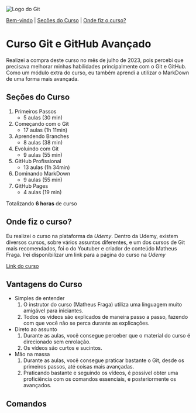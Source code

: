 ![Logo do Git](https://sujeitoprogramador.com/wp-content/uploads/2021/04/gitimage.png)  

[Bem-vindo](#Curso-Git-e-GitHub-Avançado) | [Seções do Curso](seções-do-curso) | [Onde fiz o curso?](onde-fiz-o-curso)

# Curso Git e GitHub Avançado
Realizei a compra deste curso no mês de julho de 2023, pois percebi que precisava melhorar minhas habilidades principalmente com o Git e GitHub. Como um módulo extra do curso, eu também aprendi a utilizar o MarkDown de uma forma mais avançada. 

## Seções do Curso

1. Primeiros Passos
    * 5 aulas (30 min)
2. Começando com o Git
    * 17 aulas (1h 11min)
3. Aprendendo Branches
    * 8 aulas (38 min)
4. Evoluindo com Git
    * 9 aulas (55 min)
5. GitHub Profissional
    * 13 aulas (1h 34min)
6. Dominando MarkDown
    * 9 aulas (55 min)
7. GitHub Pages
    * 4 aulas (19 min)

Totalizando **6 horas** de curso

## Onde fiz o curso?
Eu realizei o curso na plataforma da _Udemy_. Dentro da Udemy, existem diversos cursos, sobre vários assuntos diferentes, e um dos cursos de Git mais recomendados, foi o do Youtuber e criador de conteúdo Matheus Fraga. Irei disponibilizar um link para a página do curso na _Udemy_

[Link do curso](https://www.udemy.com/share/104MYs3@eCwZcBLWt94j8W-LMlZypuE08xoF-Sd3qnmDUo0gYYxdWeci9aBjhUzLAWCD_FoWpg==/)

## Vantagens do Curso
* Simples de entender
    1. O instrutor do curso (Matheus Fraga) utiliza uma linguagem muito amigável para iniciantes.
    2. Todos os vídeos são explicados de maneira passo a passo, fazendo com que você não se perca durante as explicações.
* Direto ao assunto
    1. Durante as aulas, você consegue perceber que o material do curso é direcionado sem enrolação.
    2. Os vídeos são curtos e sucintos.
* Mão na massa
    1. Durante as aulas, você consegue praticar bastante o Git, desde os primeiros passos, até coisas mais avançadas.
    2. Praticando bastante e seguindo os vídeos, é possível obter uma proficiência com os comandos essenciais, e posteriormente os avançados. 

## Comandos 




